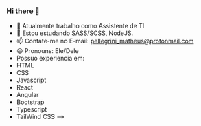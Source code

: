 ### Hi there 👋

- 🔭 Atualmente trabalho como Assistente de TI
- 🌱 Estou estudando SASS/SCSS, NodeJS.
- 📫 Contate-me no E-mail: pellegrini_matheus@protonmail.com
- 😄 Pronouns: Ele/Dele
- Possuo experiencia em:
- HTML
- CSS
- Javascript
- React
- Angular
- Bootstrap
- Typescript
- TailWind CSS
-->


